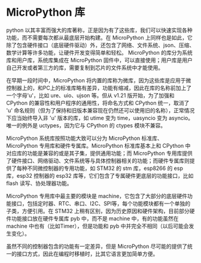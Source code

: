 # MicroPython 库

python 以其丰富而强大的库著称，正是因为有了这些库，我们可以快速实现各种功能，而不需要每次都从最底层开始构建。在 MicroPython 上同样也是如此，它除了包含硬件接口（底层硬件驱动）外，还包含了网络、文件系统、json、压缩、数学计算等许多功能，让硬件开发变得简单和轻松。 MicroPython 的库分为系统库和用户库，系统库集成在 MicroPython 固件中，可以直接使用；用户库是用户自己开发或者第三方的库，需要复制到芯片的文件系统中才能使用。

在早期一段时间中，MicroPython 将内置的库称为微库，因为这些库是应用于微控制器上的，和PC上的标准库略有差异，功能有缩减，因此在库的名称前加上了一个字母'u'，比如 ure、uio、ujson 等。但从 v1.21 版开始，为了加强和 CPython 的兼容性和用户程序的通用性，将命名方式和 CPython 统一，取消了 'u' 命名规则（但为了保持和旧版本兼容现在仍然还可以使用旧的名称），正常情况下应当始终导入非 'u' 版本的库，如 utime 变为 time，uasyncio 变为 asyncio。唯一的例外是 uctypes，因为它与 CPython 
的 ctypes 模块不兼容。

MicroPython 系统库按照功能大致可以分为 MicroPython 标准库、 MicroPython 专用库和硬件专属库。MicroPython 标准库基本上和 CPython 中对应库的功能是兼容的或是其子集，提供通用功能；而 MicroPython 专用库提供了硬件接口、网络驱动、文件系统等与具体控制器相关的功能；而硬件专属库则提供了每种不同微控制器的专用功能，如 STM32 的 stm 库，esp8266 的 esp 库，esp32 控制器的 esp32 库等，它们包含了专属硬件更底层的功能接口，比如 flash 读写、协处理器功能。

MicroPython 专用库中最主要的模块是 machine，它包含了大部分的底层硬件功能接口，包括定时器、RTC、串口、I2C、SPI等，每个功能模块都有一个单独的子类，方便引用。在 STM32 上稍有区别，因为历史原因和硬件架构，目前部分硬件功能接口放在硬件专属库 pyb 中，而不是 machine 中，有的功能虽然在 machine 中也有（比如Timer），但是功能和 pyb 中并完全不相同（以后可能会发生变化）。

虽然不同的控制器包含的功能有一定差异，但是 MicroPython 尽可能的提供了统一的接口方式，因此在编程时移植时，比其它语言更加简单方便。
